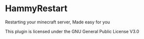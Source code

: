 # HammyRestart
Restarting your minecraft server, Made easy for you

This plugin is licensed under the GNU General Public License V3.0

